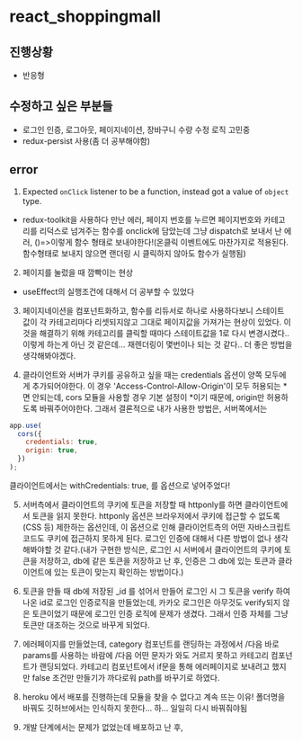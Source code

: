 # react_shoppingmall

## 진행상황

- 반응형

## 수정하고 싶은 부분들

- 로그인 인증, 로그아웃, 페이지네이션, 장바구니 수량 수정 로직 고민중
- redux-persist 사용(좀 더 공부해야함)

## error

1. Expected `onClick` listener to be a function, instead got a value of `object` type.

- redux-toolkit을 사용하다 만난 에러, 페이지 번호를 누르면 페이지번호와 카테고리를 리덕스로 넘겨주는 함수를 onclick에 담았는데 그냥 dispatch로 보내서 난 에러, ()=>이렇게 함수 형태로 보내야한다!(온클릭 이벤트에도 마찬가지로 적용된다. 함수형태로 보내지 않으면 랜더링 시 클릭하지 않아도 함수가 실행됨)

2. 페이지를 눌렀을 때 깜빡이는 현상

- useEffect의 실행조건에 대해서 더 공부할 수 있었다

3. 페이지네이션을 컴포넌트화하고, 함수를 리듀서로 하나로 사용하다보니 스테이트 값이 각 카테고리마다 리셋되지않고 그대로 페이지값을 가져가는 현상이 있었다. 이것을 해결하기 위해 카테고리를 클릭할 때마다 스테이트값을 1로 다시 변경시켰다.. 이렇게 하는게 아닌 것 같은데... 재렌더링이 몇번이나 되는 것 같다.. 더 좋은 방법을 생각해봐야겠다.

4. 클라이언트와 서버가 쿠키를 공유하고 싶을 때는 credentials 옵션이 양쪽 모두에게 추가되어야한다. 이 경우 'Access-Control-Allow-Origin'이 모두 허용되는 *면 안되는데, cors 모듈을 사용할 경우 기본 설정이 *이기 때문에, origin만 허용하도록 바꿔주어야한다. 그래서 결론적으로 내가 사용한 방법은, 서버쪽에서는

```javascript
app.use(
  cors({
    credentials: true,
    origin: true,
  })
);
```

클라이언트에서는 withCredentials: true, 를 옵션으로 넣어주었다!

5. 서버측에서 클라이언트의 쿠키에 토큰을 저장할 때 httponly를 하면 클라이언트에서 토큰을 읽지 못한다. httponly 옵션은 브라우저에서 쿠키에 접근할 수 없도록(CSS 등) 제한하는 옵션인데, 이 옵션으로 인해 클라이언트측의 어떤 자바스크립트코드도 쿠키에 접근하지 못하게 된다. 로그인 인증에 대해서 다른 방법이 없나 생각해봐야할 것 같다.(내가 구현한 방식은, 로그인 시 서버에서 클라이언트의 쿠키에 토큰을 저장하고, db에 같은 토큰을 저장하고 난 후, 인증은 그 db에 있는 토큰과 클라이언트에 있는 토큰이 맞는지 확인하는 방법이다.)

6. 토큰을 만들 때 db에 저장된 \_id 를 섞어서 만들어 로그인 시 그 토큰을 verify 하여 나온 id로 로그인 인증로직을 만들었는데, 카카오 로그인은 아무것도 verify되지 않은 토큰이었기 때문에 로그인 인증 로직에 문제가 생겼다. 그래서 인증 자체를 그냥 토큰만 대조하는 것으로 바꾸게 되었다.

7. 에러페이지를 만들었는데, category 컴포넌트를 랜딩하는 과정에서 /다음 바로 params를 사용하는 바람에 /다음 어떤 문자가 와도 거르지 못하고 카테고리 컴포넌트가 랜딩되었다. 카테고리 컴포넌트에서 if문을 통해 에러페이지로 보내려고 했지만 false 조건만 만들기가 까다로워 path를 바꾸기로 하였다.

8. heroku 에서 배포를 진행하는데 모듈을 찾을 수 없다고 계속 뜨는 이유! 폴더명을 바꿔도 깃허브에서는 인식하지 못한다... 하... 일일히 다시 바꿔줘야됨

9. 개발 단계에서는 문제가 없었는데 배포하고 난 후,
